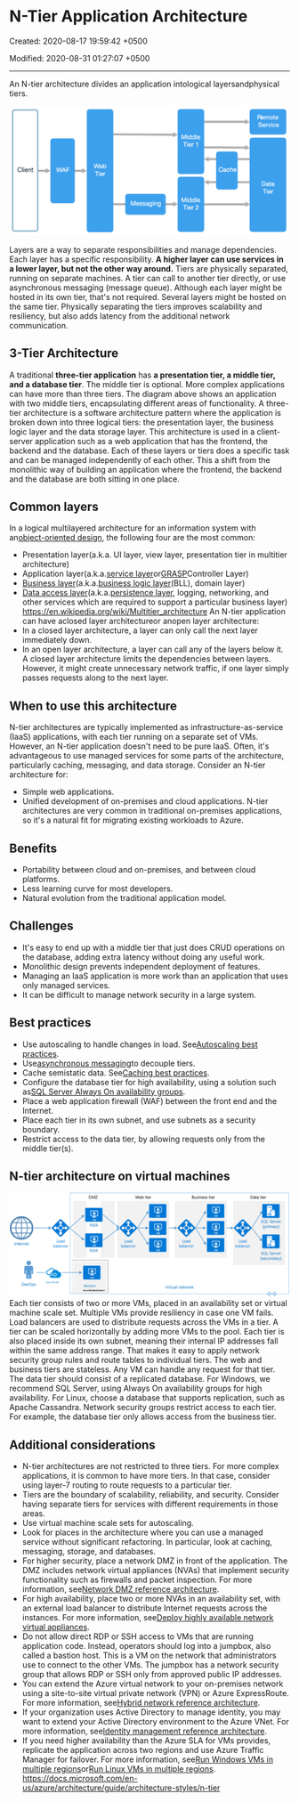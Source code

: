# N-Tier Application Architecture

Created: 2020-08-17 19:59:42 +0500

Modified: 2020-08-31 01:27:07 +0500

---

An N-tier architecture divides an application intological layersandphysical tiers.

![image](media/Architecture-Guide_N-Tier-Application-Architecture-image1.png)

Layers are a way to separate responsibilities and manage dependencies. Each layer has a specific responsibility. **A higher layer can use services in a lower layer, but not the other way around.**
Tiers are physically separated, running on separate machines. A tier can call to another tier directly, or use asynchronous messaging (message queue). Although each layer might be hosted in its own tier, that's not required. Several layers might be hosted on the same tier. Physically separating the tiers improves scalability and resiliency, but also adds latency from the additional network communication.
## 3-Tier Architecture

A traditional **three-tier application** has **a presentation tier, a middle tier, and a database tier**. The middle tier is optional. More complex applications can have more than three tiers. The diagram above shows an application with two middle tiers, encapsulating different areas of functionality.
A three-tier architecture is a software architecture pattern where the application is broken down into three logical tiers: the presentation layer, the business logic layer and the data storage layer. This architecture is used in a client-server application such as a web application that has the frontend, the backend and the database. Each of these layers or tiers does a specific task and can be managed independently of each other. This a shift from the monolithic way of building an application where the frontend, the backend and the database are both sitting in one place.
## Common layers

In a logical multilayered architecture for an information system with an[object-oriented design](https://en.wikipedia.org/wiki/Object-oriented_design), the following four are the most common:
-   Presentation layer(a.k.a. UI layer, view layer, presentation tier in multitier architecture)
-   Application layer(a.k.a.[service layer](https://en.wikipedia.org/wiki/Service-oriented_architecture)or[GRASP](https://en.wikipedia.org/wiki/GRASP_(object-oriented_design))Controller Layer)
-   [Business layer](https://en.wikipedia.org/wiki/Business_layer)(a.k.a.[business logic layer](https://en.wikipedia.org/wiki/Business_logic_layer)(BLL), domain layer)
-   [Data access layer](https://en.wikipedia.org/wiki/Data_access_layer)(a.k.a.[persistence layer](https://en.wikipedia.org/wiki/Persistence_layer), logging, networking, and other services which are required to support a particular business layer)
<https://en.wikipedia.org/wiki/Multitier_architecture>
An N-tier application can have aclosed layer architectureor anopen layer architecture:
-   In a closed layer architecture, a layer can only call the next layer immediately down.
-   In an open layer architecture, a layer can call any of the layers below it.
A closed layer architecture limits the dependencies between layers. However, it might create unnecessary network traffic, if one layer simply passes requests along to the next layer.
## When to use this architecture

N-tier architectures are typically implemented as infrastructure-as-service (IaaS) applications, with each tier running on a separate set of VMs. However, an N-tier application doesn't need to be pure IaaS. Often, it's advantageous to use managed services for some parts of the architecture, particularly caching, messaging, and data storage.
Consider an N-tier architecture for:
-   Simple web applications.
-   Unified development of on-premises and cloud applications.
N-tier architectures are very common in traditional on-premises applications, so it's a natural fit for migrating existing workloads to Azure.
## Benefits
-   Portability between cloud and on-premises, and between cloud platforms.
-   Less learning curve for most developers.
-   Natural evolution from the traditional application model.
## Challenges
-   It's easy to end up with a middle tier that just does CRUD operations on the database, adding extra latency without doing any useful work.
-   Monolithic design prevents independent deployment of features.
-   Managing an IaaS application is more work than an application that uses only managed services.
-   It can be difficult to manage network security in a large system.
## Best practices
-   Use autoscaling to handle changes in load. See[Autoscaling best practices](https://docs.microsoft.com/en-us/azure/architecture/best-practices/auto-scaling).
-   Use[asynchronous messaging](https://docs.microsoft.com/en-us/azure/service-bus-messaging/service-bus-async-messaging)to decouple tiers.
-   Cache semistatic data. See[Caching best practices](https://docs.microsoft.com/en-us/azure/architecture/best-practices/caching).
-   Configure the database tier for high availability, using a solution such as[SQL Server Always On availability groups](https://docs.microsoft.com/en-us/sql/database-engine/availability-groups/windows/always-on-availability-groups-sql-server).
-   Place a web application firewall (WAF) between the front end and the Internet.
-   Place each tier in its own subnet, and use subnets as a security boundary.
-   Restrict access to the data tier, by allowing requests only from the middle tier(s).
## N-tier architecture on virtual machines

![image](media/Architecture-Guide_N-Tier-Application-Architecture-image2.png)
Each tier consists of two or more VMs, placed in an availability set or virtual machine scale set. Multiple VMs provide resiliency in case one VM fails. Load balancers are used to distribute requests across the VMs in a tier. A tier can be scaled horizontally by adding more VMs to the pool.
Each tier is also placed inside its own subnet, meaning their internal IP addresses fall within the same address range. That makes it easy to apply network security group rules and route tables to individual tiers.
The web and business tiers are stateless. Any VM can handle any request for that tier. The data tier should consist of a replicated database. For Windows, we recommend SQL Server, using Always On availability groups for high availability. For Linux, choose a database that supports replication, such as Apache Cassandra.
Network security groups restrict access to each tier. For example, the database tier only allows access from the business tier.
## Additional considerations
-   N-tier architectures are not restricted to three tiers. For more complex applications, it is common to have more tiers. In that case, consider using layer-7 routing to route requests to a particular tier.
-   Tiers are the boundary of scalability, reliability, and security. Consider having separate tiers for services with different requirements in those areas.
-   Use virtual machine scale sets for autoscaling.
-   Look for places in the architecture where you can use a managed service without significant refactoring. In particular, look at caching, messaging, storage, and databases.
-   For higher security, place a network DMZ in front of the application. The DMZ includes network virtual appliances (NVAs) that implement security functionality such as firewalls and packet inspection. For more information, see[Network DMZ reference architecture](https://docs.microsoft.com/en-us/azure/architecture/reference-architectures/dmz/secure-vnet-dmz).
-   For high availability, place two or more NVAs in an availability set, with an external load balancer to distribute Internet requests across the instances. For more information, see[Deploy highly available network virtual appliances](https://docs.microsoft.com/en-us/azure/architecture/reference-architectures/dmz/nva-ha).
-   Do not allow direct RDP or SSH access to VMs that are running application code. Instead, operators should log into a jumpbox, also called a bastion host. This is a VM on the network that administrators use to connect to the other VMs. The jumpbox has a network security group that allows RDP or SSH only from approved public IP addresses.
-   You can extend the Azure virtual network to your on-premises network using a site-to-site virtual private network (VPN) or Azure ExpressRoute. For more information, see[Hybrid network reference architecture](https://docs.microsoft.com/en-us/azure/architecture/reference-architectures/hybrid-networking/).
-   If your organization uses Active Directory to manage identity, you may want to extend your Active Directory environment to the Azure VNet. For more information, see[Identity management reference architecture](https://docs.microsoft.com/en-us/azure/architecture/reference-architectures/identity/).
-   If you need higher availability than the Azure SLA for VMs provides, replicate the application across two regions and use Azure Traffic Manager for failover. For more information, see[Run Windows VMs in multiple regions](https://docs.microsoft.com/en-us/azure/architecture/reference-architectures/n-tier/multi-region-sql-server)or[Run Linux VMs in multiple regions](https://docs.microsoft.com/en-us/azure/architecture/reference-architectures/n-tier/n-tier-cassandra).
<https://docs.microsoft.com/en-us/azure/architecture/guide/architecture-styles/n-tier>
